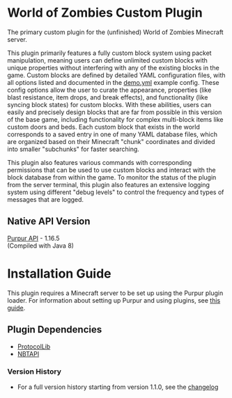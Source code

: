 # World of Zombies Custom Plugin

The primary custom plugin for the (unfinished) World of Zombies Minecraft server.

This plugin primarily features a fully custom block system using packet manipulation, meaning users can define unlimited custom blocks with unique properties without interfering with any of the existing blocks in the game. Custom blocks are defined by detailed YAML configuration files, with all options listed and documented in the [demo.yml](src/main/resources/CustomItems/demo.yml) example config. These config options allow the user to curate the appearance, properties (like blast resistance, item drops, and break effects), and functionality (like syncing block states) for custom blocks. With these abilities, users can easily and precisely design blocks that are far from possible in this version of the base game, including functionality for complex multi-block items like custom doors and beds. Each custom block that exists in the world corresponds to a saved entry in one of many YAML database files, which are organized based on their Minecraft "chunk" coordinates and divided into smaller "subchunks" for faster searching.  

This plugin also features various commands with corresponding permissions that can be used to use custom blocks and interact with the block database from within the game. To monitor the status of the plugin from the server terminal, this plugin also features an extensive logging system using different "debug levels" to control the frequency and types of messages that are logged.


## Native API Version

[Purpur API](https://purpurmc.org/) - 1.16.5  
(Compiled with Java 8)



# Installation Guide

This plugin requires a Minecraft server to be set up using the Purpur plugin loader. For information about setting up Purpur and using plugins, see [this guide](https://purpurmc.org/docs/purpur/installation/).

## Plugin Dependencies

  - [ProtocolLib](https://www.spigotmc.org/resources/protocollib.1997/)
  - [NBTAPI](https://www.spigotmc.org/resources/nbt-api.7939/)


### Version History

- For a full version history starting from version 1.1.0, see the [changelog](./src/main/resources/changelog.txt)
